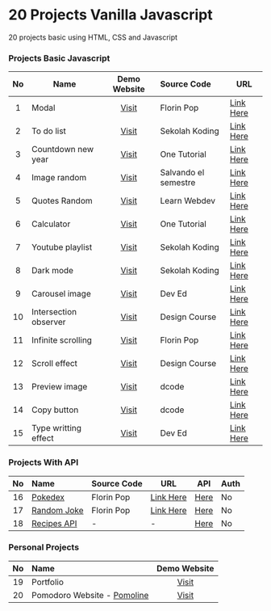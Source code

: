 # 20 Projects Vanilla Javascript

20 projects basic using HTML, CSS and Javascript

### Projects Basic Javascript

| No  | Name                    | Demo Website                                                                                              | Source Code          | URL                                       |
| :-: | ----------------------- | :-------------------------------------------------------------------------------------------------------: |:-------------------- | ----------------------------------------- |
|  1  | Modal                   | [Visit](https://valentinocfs.github.io/twenty-project-javascript/project/modal/index.html)                | Florin Pop           | [Link Here](https://youtu.be/XH5OW46yO8I) |
|  2  | To do list              | [Visit](https://valentinocfs.github.io/twenty-project-javascript/project/to-do-list/index.html)           | Sekolah Koding       | [Link Here](https://youtu.be/De-pksZy6a0) |
|  3  | Countdown new year      | [Visit](https://valentinocfs.github.io/twenty-project-javascript/project/countdown-new-year/index.html)   | One Tutorial         | [Link Here](https://youtu.be/AbmVRYZ_AwE) |
|  4  | Image random            | [Visit](https://valentinocfs.github.io/twenty-project-javascript/project/image-random/index.html)         | Salvando el semestre | [Link Here](https://youtu.be/Ogqo4YLrO3s) |
|  5  | Quotes Random           | [Visit](https://valentinocfs.github.io/twenty-project-javascript/project/quotes-random/index.html)        | Learn Webdev         | [Link Here](https://youtu.be/NmstSmMykqc) |
|  6  | Calculator              | [Visit](https://valentinocfs.github.io/twenty-project-javascript/project/calculator/index.html)           | One Tutorial         | [Link Here](https://youtu.be/BuZtAqk5LIY) |
|  7  | Youtube playlist        | [Visit](https://valentinocfs.github.io/twenty-project-javascript/project/youtube-playlist/index.html)     | Sekolah Koding       | [Link Here](https://youtu.be/ZPFon7jXuBU) |
|  8  | Dark mode               | [Visit](https://valentinocfs.github.io/twenty-project-javascript/project/dark-mode/index.html)            | Sekolah Koding       | [Link Here](https://youtu.be/CHQjXi2KsbM) |
|  9  | Carousel image          | [Visit](https://valentinocfs.github.io/twenty-project-javascript/project/carousel/index.html)             | Dev Ed               | [Link Here](https://youtu.be/KcdBOoK3Pfw) |
| 10  | Intersection observer   | [Visit](https://valentinocfs.github.io/twenty-project-javascript/project/intersection-observer/index.html)| Design Course        | [Link Here](https://youtu.be/_5Bu3JY-ZHc) |
| 11  | Infinite scrolling      | [Visit](https://valentinocfs.github.io/twenty-project-javascript/project/infinite-scrolling/index.html)   | Florin Pop           | [Link Here](https://youtu.be/L8X4zAsoxb4) |
| 12  | Scroll effect           | [Visit](https://valentinocfs.github.io/twenty-project-javascript/project/scroll-effect-js/index.html)     | Design Course        | [Link Here](https://youtu.be/Dxm6EwvQIl8) |
| 13  | Preview image           | [Visit](https://valentinocfs.github.io/twenty-project-javascript/project/preview-image/index.html)        | dcode                | [Link Here](https://youtu.be/VElnT8EoEEM) |
| 14  | Copy button             | [Visit](https://valentinocfs.github.io/twenty-project-javascript/project/copy-button/index.html)          | dcode                | [Link Here](https://youtu.be/NHg6jQajaMs) |
| 15  | Type writting effect    | [Visit](https://valentinocfs.github.io/twenty-project-javascript/project/type-writting-effect/index.html) | Dev Ed               | [Link Here](https://youtu.be/PuOGBacTYAY) |

### Projects With API

| No  | Name                                                                                                    | Source Code   | URL                                       | API                                                                    | Auth |
| :-: | :------------------------------------------------------------------------------------------------------ | :------------ | ----------------------------------------- | ---------------------------------------------------------------------- | ---- |
| 16  | [Pokedex](https://valentinocfs.github.io/twenty-project-javascript/project/pokedex-api/index.html)      | Florin Pop    | [Link Here](https://youtu.be/XL68br6JyYs) | [Here](https://pokeapi.co)                                             | No   |
| 17  | [Random Joke](https://valentinocfs.github.io/twenty-project-javascript/project/joke-random/index.html)  | Florin Pop    | [Link Here](https://youtu.be/qMf8KCOwnuc) | [Here](https://icanhazdadjoke.com/)                                    | No   |
| 18  | [Recipes API](https://valentinocfs.github.io/twenty-project-javascript/project/recipes-api/index.html)  | -             | -                                         | [Here](https://github.com/tomorisakura/unofficial-masakapahariini-api) | No   |

### Personal Projects 

| No  | Name                            | Demo Website                                                                                             |    
| :-: | :------------------------------ | :------------------------------------------------------------------------------------------------:|
| 19  | Portfolio                       | [Visit](https://valentinocfs.github.io/twenty-project-javascript/project/portofolio/index.html)   |                   
| 20  | Pomodoro Website - [Pomoline](https://github.com/valentinocfs/pomoline)     | [Visit](https://valentinocfs.github.io/pomoline)     |                                                                                                                        









